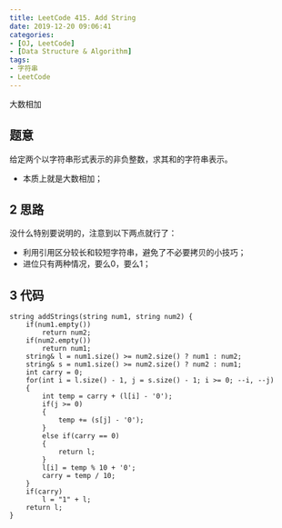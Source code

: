 ```yaml
---
title: LeetCode 415. Add String
date: 2019-12-20 09:06:41
categories:
- [OJ, LeetCode]
- [Data Structure & Algorithm]
tags:
- 字符串
- LeetCode
---
```

大数相加
<!-- more -->
## 题意
给定两个以字符串形式表示的非负整数，求其和的字符串表示。
- 本质上就是大数相加；
## 2 思路
没什么特别要说明的，注意到以下两点就行了：
- 利用引用区分较长和较短字符串，避免了不必要拷贝的小技巧；
- 进位只有两种情况，要么0，要么1；

## 3 代码
```
string addStrings(string num1, string num2) {
    if(num1.empty())
        return num2;
    if(num2.empty())
        return num1;
    string& l = num1.size() >= num2.size() ? num1 : num2;
    string& s = num1.size() >= num2.size() ? num2 : num1;
    int carry = 0;
    for(int i = l.size() - 1, j = s.size() - 1; i >= 0; --i, --j)
    {
        int temp = carry + (l[i] - '0');
        if(j >= 0)
        {
            temp += (s[j] - '0');
        }
        else if(carry == 0)
        {
            return l;
        }
        l[i] = temp % 10 + '0';
        carry = temp / 10;
    }
    if(carry)
        l = "1" + l;
    return l;
}
```
